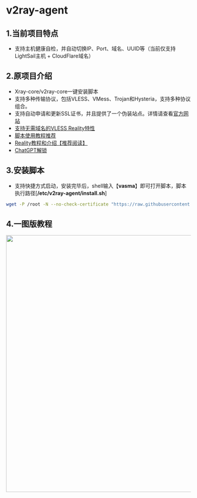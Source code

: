 # v2ray-agent

## 1.当前项目特点

- 支持主机健康自检，并自动切换IP、Port、域名、UUID等（当前仅支持LightSail主机 + CloudFlare域名） 

## 2.原项目介绍

- Xray-core/v2ray-core一键安装脚本  
- 支持多种传输协议，包括VLESS、VMess、Trojan和Hysteria，支持多种协议组合。  
- 支持自动申请和更新SSL证书，并且提供了一个伪装站点。详情请查看[官方网站](https://www.v2ray-agent.com/archives/1679931532764)
- [支持无需域名的VLESS Reality特性](https://www.v2ray-agent.com/archives/1680104902581)
- [脚本使用教程推荐](https://www.v2ray-agent.com/categories/jiao-cheng)
- [Reality教程和介绍【推荐阅读】](https://www.v2ray-agent.com/archives/1680104902581)
- [ChatGPT解锁](https://www.v2ray-agent.com/archives/olinkshen-du-ce-ping)




## 3.安装脚本

- 支持快捷方式启动，安装完毕后，shell输入【**vasma**】即可打开脚本，脚本执行路径[**/etc/v2ray-agent/install.sh**]

``` bash
wget -P /root -N --no-check-certificate "https://raw.githubusercontent.com/MinionTim/v2ray-agent/master/install.sh" && bash /root/install.sh
```

## 4.一图版教程

<img src="https://raw.githubusercontent.com/mack-a/v2ray-agent/master/fodder/install/install.jpg" width=700>

